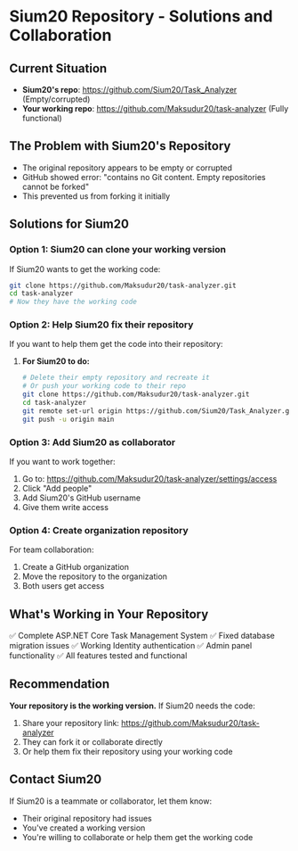 # Sium20 Repository - Solutions and Collaboration

## Current Situation
- **Sium20's repo**: https://github.com/Sium20/Task_Analyzer (Empty/corrupted)
- **Your working repo**: https://github.com/Maksudur20/task-analyzer (Fully functional)

## The Problem with Sium20's Repository
- The original repository appears to be empty or corrupted
- GitHub showed error: "contains no Git content. Empty repositories cannot be forked"
- This prevented us from forking it initially

## Solutions for Sium20

### Option 1: Sium20 can clone your working version
If Sium20 wants to get the working code:
```bash
git clone https://github.com/Maksudur20/task-analyzer.git
cd task-analyzer
# Now they have the working code
```

### Option 2: Help Sium20 fix their repository
If you want to help them get the code into their repository:

1. **For Sium20 to do:**
   ```bash
   # Delete their empty repository and recreate it
   # Or push your working code to their repo
   git clone https://github.com/Maksudur20/task-analyzer.git
   cd task-analyzer
   git remote set-url origin https://github.com/Sium20/Task_Analyzer.git
   git push -u origin main
   ```

### Option 3: Add Sium20 as collaborator
If you want to work together:
1. Go to: https://github.com/Maksudur20/task-analyzer/settings/access
2. Click "Add people"
3. Add Sium20's GitHub username
4. Give them write access

### Option 4: Create organization repository
For team collaboration:
1. Create a GitHub organization
2. Move the repository to the organization
3. Both users get access

## What's Working in Your Repository
✅ Complete ASP.NET Core Task Management System
✅ Fixed database migration issues
✅ Working Identity authentication
✅ Admin panel functionality
✅ All features tested and functional

## Recommendation
**Your repository is the working version.** If Sium20 needs the code:
1. Share your repository link: https://github.com/Maksudur20/task-analyzer
2. They can fork it or collaborate directly
3. Or help them fix their repository using your working code

## Contact Sium20
If Sium20 is a teammate or collaborator, let them know:
- Their original repository had issues
- You've created a working version
- You're willing to collaborate or help them get the working code
